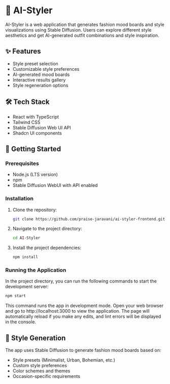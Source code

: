 # 🎨 AI-Styler

AI-Styler is a web application that generates fashion mood boards and style visualizations using Stable Diffusion. Users can explore different style aesthetics and get AI-generated outfit combinations and style inspiration.

## ✨ Features

- Style preset selection
- Customizable style preferences
- AI-generated mood boards
- Interactive results gallery
- Style regeneration options

## 🛠️ Tech Stack

- React with TypeScript
- Tailwind CSS
- Stable Diffusion Web UI API
- Shadcn UI components

## 🚀 Getting Started

### Prerequisites

- Node.js (LTS version)
- npm
- Stable Diffusion WebUI with API enabled

### Installation

1. Clone the repository:
   ```bash
   git clone https://github.com/praise-jaravani/ai-styler-frontend.git
   ```

2. Navigate to the project directory:

   ```bash
   cd AI-Styler
   ```
3. Install the project dependencies:

   ```bash
   npm install
   ```

### Running the Application

In the project directory, you can run the following commands to start the development server:

```bash
npm start
```

This command runs the app in development mode. Open your web browser and go to http://localhost:3000 to view the application. The page will automatically reload if you make any edits, and lint errors will be displayed in the console.

## 📸 Style Generation

The app uses Stable Diffusion to generate fashion mood boards based on:

- Style presets (Minimalist, Urban, Bohemian, etc.)
- Custom style preferences  
- Color schemes and themes
- Occasion-specific requirements
  
